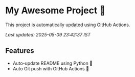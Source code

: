 # My Awesome Project 🚀

This project is automatically updated using GitHub Actions.

_Last updated: 2025-05-09 23:42:37 IST_

## Features
- Auto-update README using Python 🐍
- Auto Git push with GitHub Actions 🤖
